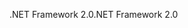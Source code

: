 <span data-ttu-id="6cd1b-101">.NET Framework 2.0</span><span class="sxs-lookup"><span data-stu-id="6cd1b-101">.NET Framework 2.0</span></span>
